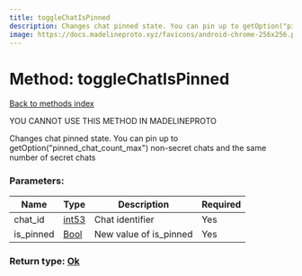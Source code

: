 ```yaml
---
title: toggleChatIsPinned
description: Changes chat pinned state. You can pin up to getOption("pinned_chat_count_max") non-secret chats and the same number of secret chats
image: https://docs.madelineproto.xyz/favicons/android-chrome-256x256.png
---
```

# Method: toggleChatIsPinned  
[Back to methods index](index.md)


YOU CANNOT USE THIS METHOD IN MADELINEPROTO


Changes chat pinned state. You can pin up to getOption("pinned_chat_count_max") non-secret chats and the same number of secret chats

### Parameters:

| Name     |    Type       | Description | Required |
|----------|---------------|-------------|----------|
|chat\_id|[int53](../types/int53.md) | Chat identifier | Yes|
|is\_pinned|[Bool](../types/Bool.md) | New value of is_pinned | Yes|


### Return type: [Ok](../types/Ok.md)

